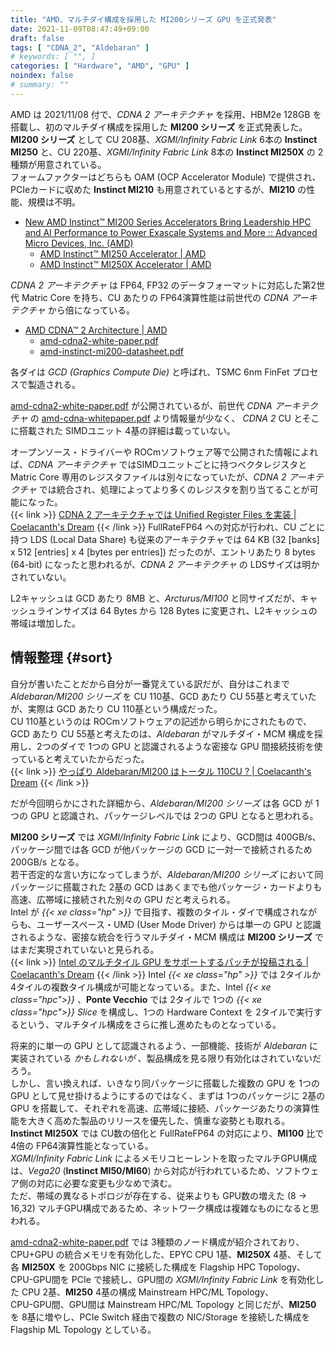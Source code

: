 ```yaml
---
title: "AMD、マルチダイ構成を採用した MI200シリーズ GPU を正式発表"
date: 2021-11-09T08:47:49+09:00
draft: false
tags: [ "CDNA_2", "Aldebaran" ]
# keywords: [ "", ]
categories: [ "Hardware", "AMD", "GPU" ]
noindex: false
# summary: ""
---
```


AMD は 2021/11/08 付で、*CDNA 2 アーキテクチャ* を採用、HBM2e 128GB を搭載し、初のマルチダイ構成を採用した **MI200 シリーズ** を正式発表した。  
**MI200 シリーズ** として CU 208基、*XGMI/Infinity Fabric Link* 6本の **Instinct MI250** と、CU 220基、*XGMI/Infinity Fabric Link* 8本の **Instinct MI250X** の 2種類が用意されている。  
フォームファクターはどちらも OAM (OCP Accelerator Module) で提供され、PCIeカードに収めた **Instinct MI210** も用意されているとするが、**MI210** の性能、規模は不明。  

 * [New AMD Instinct™ MI200 Series Accelerators Bring Leadership HPC and AI Performance to Power Exascale Systems and More :: Advanced Micro Devices, Inc. (AMD)](https://ir.amd.com/news-events/press-releases/detail/1032/new-amd-instinct-mi200-series-accelerators-bring)
    * [AMD Instinct™ MI250 Accelerator | AMD](https://www.amd.com/en/products/server-accelerators/instinct-mi250#product-specs)
    * [AMD Instinct™ MI250X Accelerator | AMD](https://www.amd.com/en/products/server-accelerators/instinct-mi250x#product-specs)

*CDNA 2 アーキテクチャ* は FP64, FP32 のデータフォーマットに対応した第2世代 Matric Core を持ち、CU あたりの FP64演算性能は前世代の *CDNA アーキテクチャ* から倍になっている。  

 * [AMD CDNA™ 2 Architecture | AMD](https://www.amd.com/en/technologies/cdna2)
    * [amd-cdna2-white-paper.pdf](https://www.amd.com/system/files/documents/amd-cdna2-white-paper.pdf)
    * [amd-instinct-mi200-datasheet.pdf](https://www.amd.com/system/files/documents/amd-instinct-mi200-datasheet.pdf)

各ダイは *GCD (Graphics Compute Die)* と呼ばれ、TSMC 6nm FinFet プロセスで製造される。  

[amd-cdna2-white-paper.pdf](https://www.amd.com/system/files/documents/amd-cdna2-white-paper.pdf) が公開されているが、前世代 *CDNA アーキテクチャ* の [amd-cdna-whitepaper.pdf](https://www.amd.com/system/files/documents/amd-cdna-whitepaper.pdf) より情報量が少なく、 *CDNA 2* CU とそこに搭載された SIMDユニット 4基の詳細は載っていない。  

オープンソース・ドライバーや ROCmソフトウェア等で公開された情報によれば、*CDNA アーキテクチャ* ではSIMDユニットごとに持つベクタレジスタと Matric Core 専用のレジスタファイルは別々になっていたが、*CDNA 2 アーキテクチャ* では統合され、処理によってより多くのレジスタを割り当てることが可能になった。  
{{< link  >}} [CDNA 2 アーキテクチャでは Unified Register Files を実装 | Coelacanth's Dream](/posts/2021/07/01/aldebaran-unified-vgpr/) {{< /link >}}
FullRateFP64 への対応が行われ、CU ごとに持つ LDS (Local Data Share) も従来のアーキテクチャでは 64 KB (32 [banks] x 512 [entries] x 4 [bytes per entries]) だったのが、エントリあたり 8 bytes (64-bit) になったと思われるが、*CDNA 2 アーキテクチャ* の LDSサイズは明かされていない。  

L2キャッシュは GCD あたり 8MB と、*Arcturus/MI100* と同サイズだが、キャッシュラインサイズは 64 Bytes から 128 Bytes に変更され、L2キャッシュの帯域は増加した。  


## 情報整理 {#sort}

自分が書いたことだから自分が一番覚えている訳だが、自分はこれまで *Aldebaran/MI200 シリーズ* を CU 110基、GCD あたり CU 55基と考えていたが、実際は GCD あたり CU 110基という構成だった。  
CU 110基というのは ROCmソフトウェアの記述から明らかにされたもので、GCD あたり CU 55基と考えたのは、*Aldebaran* がマルチダイ・MCM 構成を採用し、2つのダイで 1つの GPU と認識されるような密接な GPU 間接続技術を使っていると考えていたからだった。  
{{< link >}} [やっぱり Aldebaran/MI200 はトータル 110CU ? | Coelacanth's Dream](/posts/2021/09/17/re-gfx90a-110cu/) {{< /link >}}

だが今回明らかにされた詳細から、*Aldebaran/MI200 シリーズ* は各 GCD が 1つの GPU と認識され、パッケージレベルでは 2つの GPU となると思われる。  

**MI200 シリーズ** では *XGMI/Infinity Fabric Link* により、GCD間は 400GB/s、パッケージ間では各 GCD が他パッケージの GCD に一対一で接続されるため 200GB/s となる。  
若干否定的な言い方になってしまうが、*Aldebaran/MI200 シリーズ* において同パッケージに搭載された 2基の GCD はあくまでも他パッケージ・カードよりも高速、広帯域に接続された別々の GPU だと考えられる。  
Intel が *{{< xe class="hp" >}}* で目指す、複数のタイル・ダイで構成されながらも、ユーザースペース・UMD (User Mode Driver) からは単一の GPU と認識されるような、密接な統合を行うマルチダイ・MCM 構成は **MI200 シリーズ** ではまだ実現されていないと見られる。  
{{< link >}} [Intel のマルチタイル GPU をサポートするパッチが投稿される | Coelacanth's Dream](/posts/2021/10/10/intel-xe_hp-multi-tile/) {{< /link >}}
Intel *{{< xe class="hp" >}}* では 2タイルか 4タイルの複数タイル構成が可能となっている。また、Intel *{{< xe class="hpc">}}* 、**Ponte Vecchio** では 2タイルで 1つの *{{< xe class="hpc">}} Slice* を構成し、1つの Hardware Context を 2タイルで実行するという、マルチタイル構成をさらに推し進めたものとなっている。  

将来的に単一の GPU として認識されるよう、一部機能、技術が *Aldebaran* に実装されている *かもしれないが* 、製品構成を見る限り有効化はされていないだろう。  
しかし、言い換えれば、いきなり同パッケージに搭載した複数の GPU を 1つの GPU として見せ掛けるようにするのではなく、まずは 1つのパッケージに 2基の GPU を搭載して、それぞれを高速、広帯域に接続、パッケージあたりの演算性能を大きく高めた製品のリリースを優先した、慎重な姿勢とも取れる。  
**Instinct MI250X** では CU数の倍化と FullRateFP64 の対応により、**MI100** 比で 4倍の FP64演算性能となっている。  
*XGMI/Infinity Fabric Link* によるメモリコヒーレントを取ったマルチGPU構成は、*Vega20* (**Instinct MI50/MI60**) から対応が行われているため、ソフトウェア側の対応に必要な変更も少なめで済む。  
ただ、帯域の異なるトポロジが存在する、従来よりも GPU数の増えた (8 -\> 16,32) マルチGPU構成であるため、ネットワーク構成は複雑なものになると思われる。  

[amd-cdna2-white-paper.pdf](https://www.amd.com/system/files/documents/amd-cdna2-white-paper.pdf) では 3種類のノード構成が紹介されており、CPU+GPU の統合メモリを有効化した、EPYC CPU 1基、**MI250X** 4基、そして各 **MI250X** を 200Gbps NIC に接続した構成を Flagship HPC Topology、  
CPU-GPU間を PCIe で接続し、GPU間の *XGMI/Infinity Fabric Link* を有効化した CPU 2基、**MI250** 4基の構成 Mainstream HPC/ML Topology、  
CPU-GPU間、GPU間は Mainstream HPC/ML Topology と同じだが、**MI250** を 8基に増やし、PCIe Switch 経由で複数の NIC/Storage を接続した構成を Flagship ML Topology としている。  
